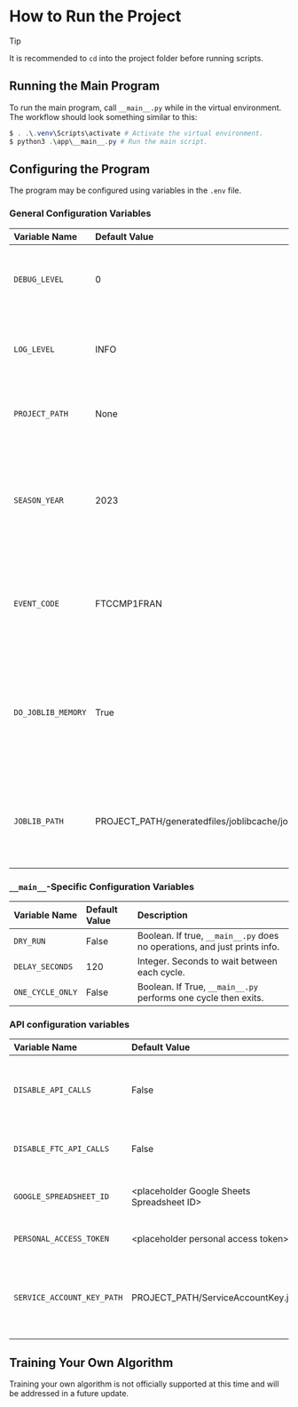 # How to Run the Project


> [!Tip]
> It is recommended to `cd` into the project folder before running scripts.


## Running the Main Program
To run the main program, call `__main__.py` while in the virtual environment. The workflow should look something similar to this:

```powershell
$ . .\.venv\Scripts\activate # Activate the virtual environment.
$ python3 .\app\__main__.py # Run the main script.
```

## Configuring the Program
<!-- TODO: Should this be put in it's own page? -->
The program may be configured using variables in the `.env` file.

### General Configuration Variables
| Variable Name | Default Value | Description |
| :------------ | :------------ | :---------- |
| `DEBUG_LEVEL` | 0             | An integer starting at zero. Higher values print more information. |
| `LOG_LEVEL`   | INFO          | The log level for logger to use. May be `DEBUG`, `INFO`, `WARN`, `ERROR`, or `CRITICAL`. |
| `PROJECT_PATH` | None | The absolute path to the `app` directory within this project. |
| `SEASON_YEAR` | 2023 | A string or integer describing the first year of the season. For instance, the 2023-2024 season is "`2023`." |
| `EVENT_CODE` | FTCCMP1FRAN | The alphanumeric event code FIRST uses to keep track of their events, as a string. |
| `DO_JOBLIB_MEMORY` | True   | If True, enables caching of heavy functions. In general, you should leave this on unless joblib starts to throw errors. |
| `JOBLIB_PATH` | PROJECT_PATH/generatedfiles/joblibcache/joblib | The absolute path to the joblib cache, as a string. You shouldn't need to change this. |


### `__main__`-Specific Configuration Variables
| Variable Name | Default Value | Description |
| :------------ | :------------ | :---------- |
| `DRY_RUN` | False | Boolean. If true, `__main__.py` does no operations, and just prints info. |
| `DELAY_SECONDS` | 120 | Integer. Seconds to wait between each cycle. |
| `ONE_CYCLE_ONLY` | False | Boolean. If True, `__main__.py` performs one cycle then exits. |


### API configuration variables
| Variable Name | Default Value | Description |
| :----------------------- | :----- | :---------- |
| `DISABLE_API_CALLS`      | False  | If True, disables all FIRST API and Google Sheets API calls. |
| `DISABLE_FTC_API_CALLS`  | False  | If True, disables all FIRST API calls. |
| `GOOGLE_SPREADSHEET_ID` | \<placeholder Google Sheets Spreadsheet ID\> | The Google Sheets spreadsheet ID. |
| `PERSONAL_ACCESS_TOKEN` | \<placeholder personal access token\> | Your FIRST API access token. |
| `SERVICE_ACCOUNT_KEY_PATH` | PROJECT_PATH/ServiceAccountKey.json | The path to your Google Cloud Service Worker account key. |


## Training Your Own Algorithm
Training your own algorithm is not officially supported at this time and will be addressed in a future update.

